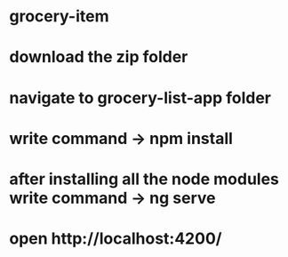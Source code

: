 # grocery-item

# download the zip folder
# navigate to grocery-list-app folder
# write command -> npm install
# after installing all the node modules write command -> ng serve
# open http://localhost:4200/
